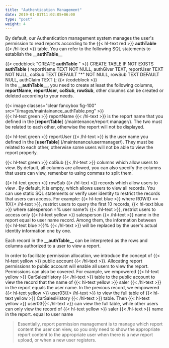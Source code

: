 ```yaml
---
title: "Authentication Management"
date: 2019-01-01T11:02:05+06:00
type: "post"
weight: 4
---
```


By default, our Authentication management system manages the user's permission to read reports according to the {{< hl-text red >}} __authTable__ {{< /hl-text >}} table. You can refer to the following SQL statements to establish the **\_\_authTable\_\_** 

{{< codeblock "CREATE __authTable__ " >}}
CREATE TABLE IF NOT EXISTS __authTable__ (
  reportName TEXT NOT NULL,
  authGiver TEXT,
  reportUser TEXT NOT NULL,
  colSub TEXT DEFAULT "*" NOT NULL,
  rowSub TEXT DEFAULT NULL,
  authClaim TEXT
);
{{< /codeblock >}}
<br>
In the **\_\_authTable\_\_**, you need to create at least the following columns, **reportName**, **reportUser**, **colSub**, **rowSub**, other cloumns can be created or deleted according to your needs.    

{{< image classes="clear fancybox fig-100" src="/images/maintainance_authTable.png" >}}
<br>
{{< hl-text green >}} reportName {{< /hl-text >}} is the report name that you defined in the [__reportTable__] (/maintenance/report manager/). The two must be related to each other, otherwise the report will not be displayed.  

{{< hl-text green >}} reportUser {{< /hl-text >}} is the user name you defined in the [__userTable__] (/maintenance/usermanager/). They must be related to each other, otherwise some users will not be able to view the report properly.  

{{< hl-text green >}} colSub {{< /hl-text >}} columns which allow users to view. By default, all columns are allowed, you can also specify the columns that users can view, remenber to using commas to split them.  

{{< hl-text green >}} rowSub {{< /hl-text >}} records which allow users to view . By default, it is empty, which allows users to view all records. You can use static SQL statements or verify user identity to restrict the records that users can access. For example: {{< hl-text blue >}} where ROWID <= 10{{< /hl-text >}}, restrict users to query the first 10 records, {{< hl-text blue >}} where salesperson =% user name% {{< /hl-text >}}, restrict users to access only {{< hl-text yellow >}} salesperson {{< /hl-text >}} name in the report equal to user name record. Among them, the information between {{< hl-text blue >}}% {{< /hl-text >}} will be replaced by the user's actual identity information one by one.  

Each record in the **\_\_authTable\_\_** can be interpreted as the rows and columns authorized to a user to view a report.  

In order to facilitate permission allocation, we introduce the concept of {{< hl-text yellow >}} public account {{< /hl-text >}}. Allocating report permissions to public account will enable all users to view the report. Permissions can also be covered. For example, we empowered {{< hl-text yellow >}} CarSalesHistory {{< /hl-text >}} table to the public account to view the record that the name of {{< hl-text yellow >}} saler {{< /hl-text >}} in the report equals the user name. In the previous record, we empowered {{< hl-text yellow >}} user03{{< /hl-text >}} to view the full table of {{< hl-text yellow >}} CarSalesHistory {{< /hl-text >}} table. Then {{< hl-text yellow >}} user03{{< /hl-text >}} can view the full table, while other users can only view the record of {{< hl-text yellow >}} saler {{< /hl-text >}} name in the report. equal to user name  

> Essentially, report permission management is to manage which report content the user can view, so you only need to show the appropriate report content to the appropriate user when there is a new report upload, or when a new user registers.

